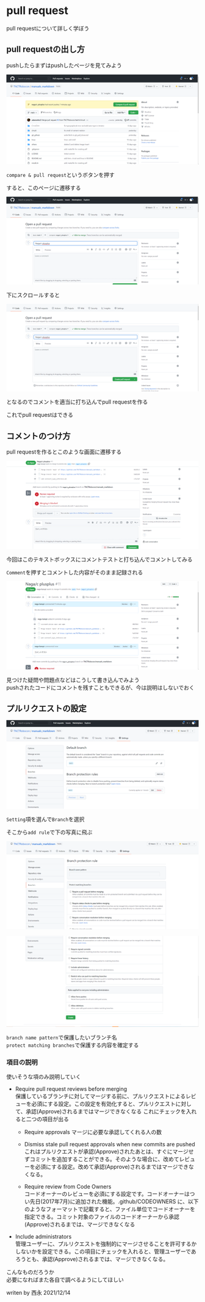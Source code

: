 # pull request

pull requestについて詳しく学ぼう

## pull requestの出し方

pushしたらまずはpushしたページを見てみよう

![compare_pull_request](../imgs/compare_pull_request.png)

`compare & pull request`というボタンを押す

すると、このページに遷移する

![create_pull_request](../imgs/create_pull_request.png)

下にスクロールすると

![create_pull_request2](../imgs/create_pull_request2.png)

となるのでコメントを適当に打ち込んでpull requestを作る

これでpull requestはできる

## コメントのつけ方

pull requestを作るとこのような画面に遷移する

![leave_comments](../imgs/leave_comments.png)

今回はこのテキストボックスにコメントテストと打ち込んでコメントしてみる

`Comment`を押すとコメントした内容がそのまま記録される

![comment](../imgs/comment.png)

見つけた疑問や問題点などはこうして書き込んでみよう  
pushされたコードにコメントを残すこともできるが、今は説明はしないでおく  

## プルリクエストの設定

![setting_branch](../imgs/setting_branch.png)

`Setting`項を選んで`Branch`を選択

そこから`add rule`で下の写真に飛ぶ

![setting_branch2](../imgs/setting_branch2.png)

![setting_branch3](../imgs/setting_branch3.png)

`branch name pattern`で保護したいブランチ名  
`protect matching branches`で保護する内容を確定する  

### 項目の説明

使いそうな項のみ説明していく

- Require pull request reviews before merging  
保護しているブランチに対してマージする前に、プルリクエストによるレビューを必須にする設定。この設定を有効化すると、プルリクエストに対して、承認(Approve)されるまではマージできなくなる
これにチェックを入れると二つの項目が出る

  + Require approvals
  マージに必要な承認してくれる人の数

  + Dismiss stale pull request approvals when new commits are pushed  
これはプルリクエストが承認(Approve)されたあとは、すぐにマージせずコミットを追加することができる。そのような場合に、改めてレビューを必須にする設定。改めて承認(Approve)されるまではマージできなくなる。

  + Require review from Code Owners  
  コードオーナーのレビューを必須にする設定です。コードオーナーはつい先日(2017年7月)に追加された機能。.github/CODEOWNERS に、以下のようなフォーマットで記載すると、ファイル単位でコードオーナーを指定できる。コミット対象のファイルのコードオーナーから承認(Approve)されるまでは、マージできなくなる

- Include administrators  
管理ユーザーに、プルリクエストを強制的にマージさせることを許可するかしないかを設定できる。この項目にチェックを入れると、管理ユーザーであろうとも、承認(Approve)されるまでは、マージできなくなる。

こんなものだろうか  
必要になればまた各自で調べるようにしてほしい

writen by 西永
2021/12/14
